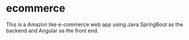 # ecommerce
This is a Amazon like e-commerce web app using Java SpringBoot as the backend and Angular as the front end.
